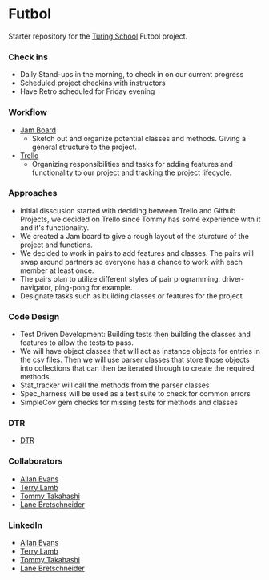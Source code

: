 # Futbol

Starter repository for the [Turing School](https://turing.io/) Futbol project.


### Check ins
- Daily Stand-ups in the morning, to check in on our current progress
- Scheduled project checkins with instructors
- Have Retro scheduled for Friday evening

### Workflow
- [Jam Board](https://jamboard.google.com/d/1bq9GgQQcjPeuKrp1rd3R6otWCvx_RDM_XvPRJqyMDIk/edit?usp=sharing)
  - Sketch out and organize potential classes and methods.  Giving a general structure to the project.
- [Trello](https://trello.com/b/z8ZV2KwM/futbol-group-project)
  - Organizing responsibilities and tasks for adding features and functionality to our project and tracking the project lifecycle.

### Approaches
- Initial disscusion started with deciding between Trello and Github Projects, we decided on Trello since Tommy has some experience with it and it's functionality.
- We created a Jam board to give a rough layout of the sturcture of the project and functions.
- We decided to work in pairs to add features and classes.  The pairs will swap around partners so everyone has a chance to work with each member at least once. 
- The pairs plan to utilize different styles of pair programming: driver-navigator, ping-pong for example.
- Designate tasks such as building classes or features for the project

### Code Design
- Test Driven Development: Building tests then building the classes and features to allow the tests to pass.
- We will have object classes that will act as instance objects for entries in the csv files.  Then we will use parser classes that store those objects into collections that can then be iterated through to create the required methods.
- Stat_tracker will call the methods from the parser classes
- Spec_harness will be used as a test suite to check for common errors
- SimpleCov gem checks for missing tests for methods and classes

### DTR
- [DTR](https://docs.google.com/document/d/1KiedIvP1z-IqPeJrL9R8kRxMgWc1MSsMrAsipHaGqnY/edit?usp=sharing)

### Collaborators
- [Allan Evans](https://github.com/aevans27)
- [Terry Lamb](https://github.com/TLamb32)
- [Tommy Takahashi](https://github.com/ttakahashi1591)
- [Lane Bretschneider](https://github.com/lanebret85)

### LinkedIn
- [Allan Evans](https://www.linkedin.com/in/allan-evans-2c/)
- [Terry Lamb](https://www.linkedin.com/in/terrence-lamb-b7821548/)
- [Tommy Takahashi](http://linkedin.com/in/tommy-takahashi)
- [Lane Bretschneider](https://www.linkedin.com/in/lanebretschneider/)